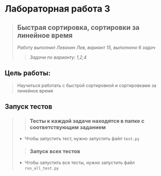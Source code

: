 # Лабораторная работа 3
> ## Быстрая сортировка, сортировки за линейное время  
> _Работу выполнил Левахин Лев, вариант 15, выполнено 6 задач_
>> _Задачи по варианту: 1,2,4_

## Цель работы: 
> Научиться работать с быстрой сортировкой и сортировками за линейное время

## Запуск тестов
> 
>> ### Тесты к каждой задаче находятся в папке с соответствующим заданием
> - Чтобы запустить тест, нужно запустить файл `test.py`
>> ### Запуск всех тестов
> - Чтобы запустить все тесты, нужно запустить файл `run_all_test.py`

